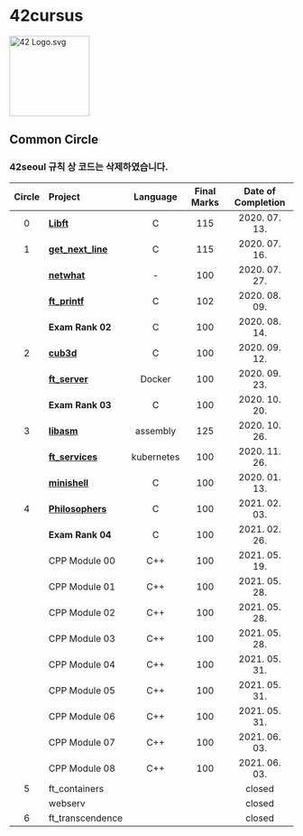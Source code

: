 # 42cursus
<p><img src="https://upload.wikimedia.org/wikipedia/commons/8/8d/42_Logo.svg" alt="42 Logo.svg" width="142"></p>

## Common Circle

### 42seoul 규칙 상 코드는 삭제하였습니다.

| Circle | Project                              |  Language  | Final Marks | Date of Completion |
| :----: | :----------------------------------- | :--------: | :---------: | :----------------: |
|   0    | [**Libft**](./libft)                 |     C      |     115     |   2020. 07. 13.    |
|   1    | [**get_next_line**](./get_next_line) |     C      |     115     |   2020. 07. 16.    |
|        | [**netwhat**](./netwhat)             |     -      |     100     |   2020. 07. 27.    |
|        | [**ft_printf**](./ft_printf)         |     C      |     102     |   2020. 08. 09.    |
|        | **Exam Rank 02**                     |     C      |     100     |   2020. 08. 14.    |
|   2    | [**cub3d**](./cub3d)                 |     C      |     100     |   2020. 09. 12.    |
|        | [**ft_server**](./ft_server)         |   Docker   |     100     |   2020. 09. 23.    |
|        | **Exam Rank 03**                     |     C      |     100     |   2020. 10. 20.    |
|   3    | [**libasm**](./libasm)               |  assembly  |     125     |   2020. 10. 26.    | 
|        | [**ft_services**](./ft_services)     | kubernetes |     100     |   2020. 11. 26.    |
|        | [**minishell**](./minishell)         |     C      |     100     |   2020. 01. 13.    | 
|   4    | [**Philosophers**](./philosophers)   |     C      |     100     |   2021. 02. 03.    |
|        | **Exam Rank 04**                     |     C      |     100     |   2021. 02. 26.    |
|        | CPP Module 00                        |     C++    |     100     |   2021. 05. 19.    |
|        | CPP Module 01                        |     C++    |     100     |   2021. 05. 28.    |
|        | CPP Module 02                        |     C++    |     100     |   2021. 05. 28.    |
|        | CPP Module 03                        |     C++    |     100     |   2021. 05. 28.    |
|        | CPP Module 04                        |     C++    |     100     |   2021. 05. 31.    |
|        | CPP Module 05                        |     C++    |     100     |   2021. 05. 31.    |
|        | CPP Module 06                        |     C++    |     100     |   2021. 05. 31.    |
|        | CPP Module 07                        |     C++    |     100     |   2021. 06. 03.    |
|        | CPP Module 08                        |     C++    |     100     |   2021. 06. 03.    |
|   5    | ft_containers                        |            |             |   closed           |
|        | webserv                              |            |             |   closed           |
|   6    | ft_transcendence                     |            |             |   closed           | 

